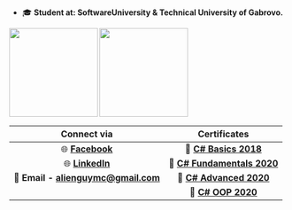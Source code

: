 - 🎓 **Student at: SoftwareUniversity & Technical University of Gabrovo.**

<div>
  <img height="160" align="left" src="https://github-readme-stats.vercel.app/api?username=georgidelchev&count_private=true&true&hide=issues&show_icons=true" />
  <img height="160" src="https://github-readme-stats.vercel.app/api/top-langs/?username=georgidelchev&layout=compact" />
</div>

| Connect via | Certificates |
| :-: | :-: |
| 🌐 [**Facebook**](https://www.facebook.com/georgi.d99/)| 📜 [**C# Basics 2018**](https://softuni.bg/certificates/details/60522/7f0d88f0)| 📜 [**C# Basics 2020**](https://softuni.bg/certificates/details/81516/44cacb84)|
| 🌐 [**LinkedIn**](https://www.linkedin.com/in/delchevgeorgi/)| 📜 [**C# Fundamentals 2020**](https://softuni.bg/certificates/details/86254/2b4e820e)|
| 📧 **Email - alienguymc@gmail.com**| 📜 [**C# Advanced 2020**](https://softuni.bg/certificates/details/90388/fe4aa004)|
|| 📜 [**C# OOP 2020**](https://softuni.bg/certificates/details/95813/bafda7ee)|

